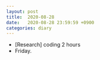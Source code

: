```yaml
---
layout: post
title:  2020-08-28
date:   2020-08-28 23:59:59 +0900
categories: diary
---
```


- [Research] coding 2 hours
- Friday.
